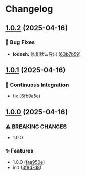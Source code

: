 # Changelog

## [1.0.2](https://github.com/KarinJS/esmify/compare/lodash-v1.0.1...lodash-v1.0.2) (2025-04-16)


### 🐛 Bug Fixes

* **lodash:** 修复默认导出 ([63b7b59](https://github.com/KarinJS/esmify/commit/63b7b596deaa225edb3425e7552c2a625a2529b6))

## [1.0.1](https://github.com/KarinJS/esmify/compare/lodash-v1.0.0...lodash-v1.0.1) (2025-04-16)


### 🎡 Continuous Integration

* fix ([6fb9a5e](https://github.com/KarinJS/esmify/commit/6fb9a5e68667deb1c4ab48a58c11bb2a2dd12b76))

## [1.0.0](https://github.com/KarinJS/esmify/compare/lodash-v0.0.1...lodash-v1.0.0) (2025-04-16)


### ⚠ BREAKING CHANGES

* 1.0.0

### ✨ Features

* 1.0.0 ([faa950e](https://github.com/KarinJS/esmify/commit/faa950e0504a9893c84653b8a8ae4807969ff11a))
* init ([3f8d7d8](https://github.com/KarinJS/esmify/commit/3f8d7d8ad56c7b221fa2d19321f632df65f131ab))
